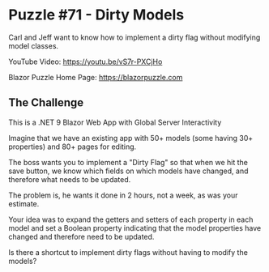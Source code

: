 # Puzzle #71 - Dirty Models
Carl and Jeff want to know how to implement a dirty flag without modifying model classes.

YouTube Video: https://youtu.be/vS7r-PXCjHo

Blazor Puzzle Home Page: https://blazorpuzzle.com

## The Challenge

This is a .NET 9 Blazor Web App with Global Server Interactivity

Imagine that we have an existing app with 50+ models (some having 30+ properties) and 80+ pages for editing.

The boss wants you to implement a "Dirty Flag" so that when we hit the save button, we know which fields on which models have changed, and therefore what needs to be updated.

The problem is, he wants it done in 2 hours, not a week, as was your estimate.

Your idea was to expand the getters and setters of each property in each model and set a Boolean property indicating that the model properties have changed and therefore need to be updated.

Is there a shortcut to implement dirty flags without having to modify the models?

